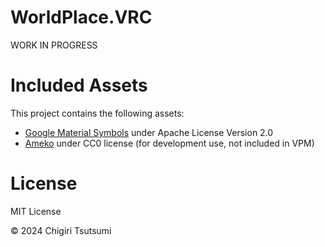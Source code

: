 # WorldPlace.VRC

WORK IN PROGRESS

# Included Assets

This project contains the following assets:

- [Google Material Symbols](https://fonts.google.com/icons) under Apache License Version 2.0
- [Ameko](https://bbbbbhimiko.booth.pm/items/5407175) under CC0 license (for development use, not included in VPM)

# License

MIT License

© 2024 Chigiri Tsutsumi 
